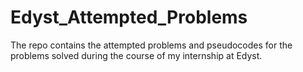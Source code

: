 # Edyst_Attempted_Problems
The repo contains the attempted problems and pseudocodes for the problems solved during the course of my internship at Edyst. 
